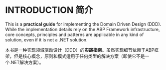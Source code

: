 # INTRODUCTION 简介

This is a **practical guide** for implementing the Domain Driven Design (DDD). While the implementation details rely on the ABP Framework infrastructure, core concepts, principles and patterns are applicable in any kind of solution, even if it is not a .NET solution.

本书是一种实现领域驱动设计（DDD）的**实践指南**。虽然实现细节依赖于ABP框架，但是核心概念，原则和模式适用于任何类型的解决方案（即使它不是一个.NET解决方案）。